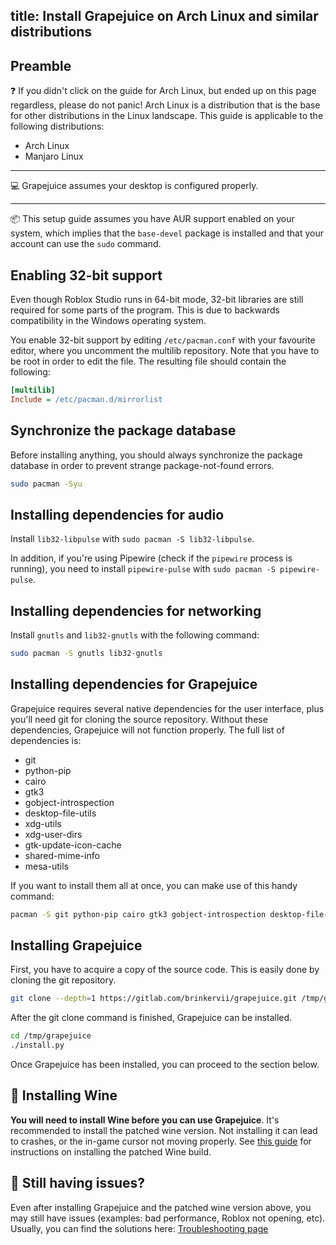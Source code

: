 title: Install Grapejuice on Arch Linux and similar distributions
---
## Preamble

:question: If you didn't click on the guide for Arch Linux, but ended up on this page regardless, please do not panic!
Arch Linux is a distribution that is the base for other distributions in the Linux landscape. This guide is applicable
to the following distributions:

- Arch Linux
- Manjaro Linux

---

:computer: Grapejuice assumes your desktop is configured properly.

---

:package: This setup guide assumes you have AUR support enabled on your system, which implies that the `base-devel`
package is installed and that your account can use the `sudo` command.

## Enabling 32-bit support

Even though Roblox Studio runs in 64-bit mode, 32-bit libraries are still required for some parts of the program. This
is due to backwards compatibility in the Windows operating system.

You enable 32-bit support by editing `/etc/pacman.conf` with your favourite editor, where you uncomment the multilib
repository. Note that you have to be root in order to edit the file. The resulting file should contain the following:

```ini
[multilib]
Include = /etc/pacman.d/mirrorlist
```

## Synchronize the package database

Before installing anything, you should always synchronize the package database in order to prevent strange
package-not-found errors.

```sh
sudo pacman -Syu
```

## Installing dependencies for audio

Install `lib32-libpulse` with `sudo pacman -S lib32-libpulse`.

In addition, if you're using Pipewire (check if the `pipewire` process is running), you need to install
`pipewire-pulse` with `sudo pacman -S pipewire-pulse`.

## Installing dependencies for networking

Install `gnutls` and `lib32-gnutls` with the following command:

```sh
sudo pacman -S gnutls lib32-gnutls
```

## Installing dependencies for Grapejuice
Grapejuice requires several native dependencies for the user interface, plus you'll need git for cloning the source repository. Without these dependencies, Grapejuice will not function properly. The full list of dependencies is:

- git
- python-pip
- cairo
- gtk3
- gobject-introspection
- desktop-file-utils
- xdg-utils
- xdg-user-dirs
- gtk-update-icon-cache
- shared-mime-info
- mesa-utils

If you want to install them all at once, you can make use of this handy command:
```sh
pacman -S git python-pip cairo gtk3 gobject-introspection desktop-file-utils xdg-utils xdg-user-dirs gtk-update-icon-cache shared-mime-info mesa-utils
```

## Installing Grapejuice

First, you have to acquire a copy of the source code. This is easily done by cloning the git repository.

```sh
git clone --depth=1 https://gitlab.com/brinkervii/grapejuice.git /tmp/grapejuice
```

After the git clone command is finished, Grapejuice can be installed.

```sh
cd /tmp/grapejuice
./install.py
```

Once Grapejuice has been installed, you can proceed to the section below.

## 🍷 Installing Wine

**You will need to install Wine before you can use Grapejuice**.
It's recommended to install the patched wine version. Not installing it can lead to crashes, or the in-game cursor not moving properly.
See [this guide](../Guides/Installing-Wine) for instructions on installing the patched Wine build.

## 🤔 Still having issues?

Even after installing Grapejuice and the patched wine version above, you may still have issues (examples: bad performance, Roblox not opening, etc). Usually, you can find the solutions here: [Troubleshooting page](../Troubleshooting)
